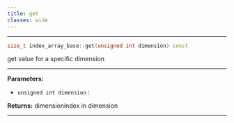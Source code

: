 ```yaml
---
title: get
classes: wide
---
```



---

```cpp
size_t index_array_base::get(unsigned int dimension) const
```


get value for a specific dimension 


---
**Parameters:**

 - `unsigned int dimension`
: 

**Returns:** dimensionindex in dimension 

---
